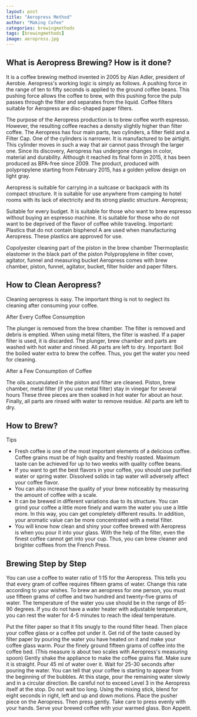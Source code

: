 ```yaml
---
layout: post
title: "Aeropress Method"
author: "Making Cofee"
categories: brewingmethods
tags: [brewingmethods]
image: aeropress.jpg
---
```


## What is Aeropress Brewing? How is it done?

It is a coffee brewing method invented in 2005 by Alan Adler, president of Aerobie. Aeropress's working logic is simply as follows. A pushing force in the range of ten to fifty seconds is applied to the ground coffee beans. This pushing force allows the coffee to brew, with this pushing force the pulp passes through the filter and separates from the liquid. Coffee filters suitable for Aeropress are disc-shaped paper filters.

The purpose of the Aeropress production is to brew coffee worth espresso. However, the resulting coffee reaches a density slightly higher than filter coffee. The Aeropress has four main parts, two cylinders, a filter field and a Filter Cap. One of the cylinders is narrower. It is manufactured to be airtight. This cylinder moves in such a way that air cannot pass through the larger one. Since its discovery, Aeropress has undergone changes in color, material and durability. Although it reached its final form in 2015, it has been produced as BPA-free since 2009. The product, produced with polypropylene starting from February 2015, has a golden yellow design on light gray.

Aeropress is suitable for carrying in a suitcase or backpack with its compact structure. It is suitable for use anywhere from camping to hotel rooms with its lack of electricity and its strong plastic structure. Aeropress;

Suitable for every budget.
It is suitable for those who want to brew espresso without buying an espresso machine.
It is suitable for those who do not want to be deprived of the flavor of coffee while traveling.
Important: Plastics that do not contain bisphenol A are used when manufacturing Aeropress. These plastics are approved for use.

Copolyester cleaning part of the piston in the brew chamber
Thermoplastic elastomer in the black part of the piston
Polypropylene in filter cover, agitator, funnel and measuring bucket
Aeropress comes with brew chamber, piston, funnel, agitator, bucket, filter holder and paper filters.

## How to Clean Aeropress?
Cleaning aeropress is easy. The important thing is not to neglect its cleaning after consuming your coffee.

After Every Coffee Consumption

The plunger is removed from the brew chamber.
The filter is removed and debris is emptied.
When using metal filters, the filter is washed. If a paper filter is used, it is discarded.
The plunger, brew chamber and parts are washed with hot water and rinsed.
All parts are left to dry.
Important: Boil the boiled water extra to brew the coffee. Thus, you get the water you need for cleaning.

After a Few Consumption of Coffee

The oils accumulated in the piston and filter are cleaned.
Piston, brew chamber, metal filter (if you use metal filter) stay in vinegar for several hours
These three pieces are then soaked in hot water for about an hour.
Finally, all parts are rinsed with water to remove residue.
All parts are left to dry.

## How to Brew?
Tips

* Fresh coffee is one of the most important elements of a delicious coffee. Coffee grains must be of high quality and freshly roasted. Maximum taste can be achieved for up to two weeks with quality coffee beans.
* If you want to get the best flavors in your coffee, you should use purified water or spring water. Dissolved solids in tap water will adversely affect your coffee flavor.
* You can also increase the quality of your brew noticeably by measuring the amount of coffee with a scale.
* It can be brewed in different variations due to its structure. You can grind your coffee a little more finely and warm the water you use a little more. In this way, you can get completely different results. In addition, your aromatic value can be more concentrated with a metal filter.
* You will know how clean and shiny your coffee brewed with Aeropress is when you pour it into your glass. With the help of the filter, even the finest coffee cannot get into your cup. Thus, you can brew cleaner and brighter coffees from the French Press.

## Brewing Step by Step

You can use a coffee to water ratio of 1:15 for the Aeropress. This tells you that every gram of coffee requires fifteen grams of water. Change this rate according to your wishes. To brew an aeropress for one person, you must use fifteen grams of coffee and two hundred and twenty-five grams of water. The temperature of the water you use should be in the range of 85-90 degrees. If you do not have a water heater with adjustable temperature, you can rest the water for 4-5 minutes to reach the ideal temperature.

Put the filter paper so that it fits snugly to the round filter head. Then place your coffee glass or a coffee pot under it. Get rid of the taste caused by filter paper by pouring the water you have heated on it and make your coffee glass warm.
Pour the finely ground fifteen grams of coffee into the coffee bed. (This measure is about two scales with Aeropress's measuring spoon) Gently shake the appliance to make the coffee grains flat. Make sure it is straight.
Pour 45 ml of water over it. Wait for 25-30 seconds after pouring the water. You can tell that your coffee is starting to appear from the beginning of the bubbles.
At this stage, pour the remaining water slowly and in a circular direction. Be careful not to exceed Level 3 in the Aeropress itself at the stop. Do not wait too long. Using the mixing stick, blend for eight seconds in right, left and up and down motions.
Place the pusher piece on the Aeropress. Then press gently. Take care to press evenly with your hands.
Serve your brewed coffee with your warmed glass. Bon Appetit.